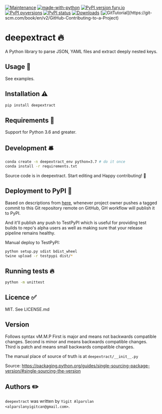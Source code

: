 [![Maintenance](https://img.shields.io/badge/Maintained%3F-yes-green.svg)](https://gitHub.com/ya332/deepextract/graphs/commit-activity)
[![made-with-python](https://img.shields.io/badge/Made%20with-Python-1f425f.svg)](https://www.python.org/)
[![PyPI version fury.io](https://badge.fury.io/py/deepextract.svg)](https://gitHub.com/ya332/deepextract/)
[![PyPI pyversions](https://img.shields.io/pypi/pyversions/deepextract.svg)](https://gitHub.com/ya332/deepextract/)
[![PyPI status](https://img.shields.io/pypi/status/deepextract.svg)](https://pypi.python.org/pypi/deepextract/)
[![Downloads](https://pepy.tech/badge/deepextract)](https://pepy.tech/project/deepextract)
[![GitTutorial](https://img.shields.io/badge/PR-Welcome-%23FF8300.svg?)](https://git-scm.com/book/en/v2/GitHub-Contributing-to-a-Project)


# deepextract 🔥

A Python library to parse JSON, YAML files and extract deeply nested keys.

## Usage 🎯

See examples.

## Installation ⚠️

```sh
pip install deepextract
```

## Requirements 🌌

Support for Python 3.6 and greater.

## Development 🛎️

```sh
conda create -n deepextract_env python=3.7 # do it once
conda install -r requirements.txt
```

Source code is in deepextract. Start editing and Happy contributing! 🌟

## Deployment to PyPI 💎

Based on descriptions from [here](https://packaging.python.org/guides/publishing-package-distribution-releases-using-github-actions-ci-cd-workflows/), whenever project owner pushes a tagged commit to this Git repository remote on GitHub, GH workflow will publish it to PyPI.

And it'll publish any push to TestPyPI which is useful for providing test builds to repo's alpha users as well as making sure that your release pipeline remains healthy.

Manual deploy to TestPyPI:
```sh
python setup.py sdist bdist_wheel
twine upload -r testpypi dist/*
```

## Running tests 🔥

```sh
python -m unittest
```

## Licence ✅

MIT. See LICENSE.md

## Version

Follows syntax vM.M.P
First is major and means not backwards compatible changes. Second is minor and means backwards compatible changes. 
Third is patch and means small backwards compatible changes.

The manual place of source of truth is at `deepextract/__init__.py`

Source: https://packaging.python.org/guides/single-sourcing-package-version/#single-sourcing-the-version

## Authors ✏️

`deepextract` was written by `Yigit Alparslan <alparslanyigitcan@gmail.com>`.
